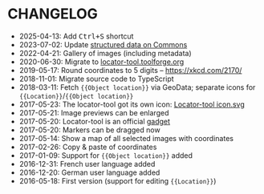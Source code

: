 # CHANGELOG

- 2025-04-13: Add <kbd>Ctrl+S</kbd> shortcut
- 2023-07-02: Update [structured data on Commons](https://commons.wikimedia.org/wiki/Commons:Structured_data/Modeling/Location)
- 2022-04-21: Gallery of images (including metadata)
- 2020-06-30: Migrate to [locator-tool.toolforge.org](https://locator-tool.toolforge.org/)
- 2019-05-17: Round coordinates to 5 digits – https://xkcd.com/2170/
- 2018-11-01: Migrate source code to TypeScript
- 2018-03-11: Fetch `{{Object location}}` via GeoData; separate icons for `{{Location}}`/`{{Object location}}`
- 2017-05-23: The locator-tool got its own icon: [Locator-tool icon.svg](https://commons.wikimedia.org/wiki/File:Locator-tool_icon.svg)
- 2017-05-21: Image previews can be enlarged
- 2017-05-20: Locator-tool is an official [gadget](https://commons.wikimedia.org/wiki/Commons:Gadgets)
- 2017-05-20: Markers can be dragged now
- 2017-05-14: Show a map of all selected images with coordinates
- 2017-02-26: Copy & paste of coordinates
- 2017-01-09: Support for `{{Object location}}` added
- 2016-12-31: French user language added
- 2016-12-20: German user language added
- 2016-05-18: First version (support for editing `{{Location}}`)
